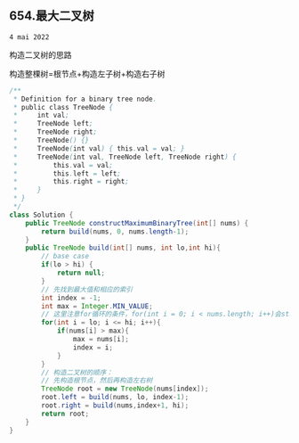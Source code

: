 ## 654.最大二叉树

```4 mai 2022```

构造二叉树的思路

构造整棵树=根节点+构造左子树+构造右子树

```java
/**
 * Definition for a binary tree node.
 * public class TreeNode {
 *     int val;
 *     TreeNode left;
 *     TreeNode right;
 *     TreeNode() {}
 *     TreeNode(int val) { this.val = val; }
 *     TreeNode(int val, TreeNode left, TreeNode right) {
 *         this.val = val;
 *         this.left = left;
 *         this.right = right;
 *     }
 * }
 */
class Solution {
    public TreeNode constructMaximumBinaryTree(int[] nums) {
        return build(nums, 0, nums.length-1);
    }
    public TreeNode build(int[] nums, int lo,int hi){
        // base case
        if(lo > hi) {
            return null;
        }
        // 先找到最大值和相应的索引
        int index = -1;
        int max = Integer.MIN_VALUE;
        // 这里注意for循环的条件，for(int i = 0; i < nums.length; i++)会stack overflow
        for(int i = lo; i <= hi; i++){
            if(nums[i] > max){
                max = nums[i];
                index = i;
            }
        }
        // 构造二叉树的顺序：
        // 先构造根节点，然后再构造左右树
        TreeNode root = new TreeNode(nums[index]);
        root.left = build(nums, lo, index-1);
        root.right = build(nums,index+1, hi);
        return root;
    }
}
```

